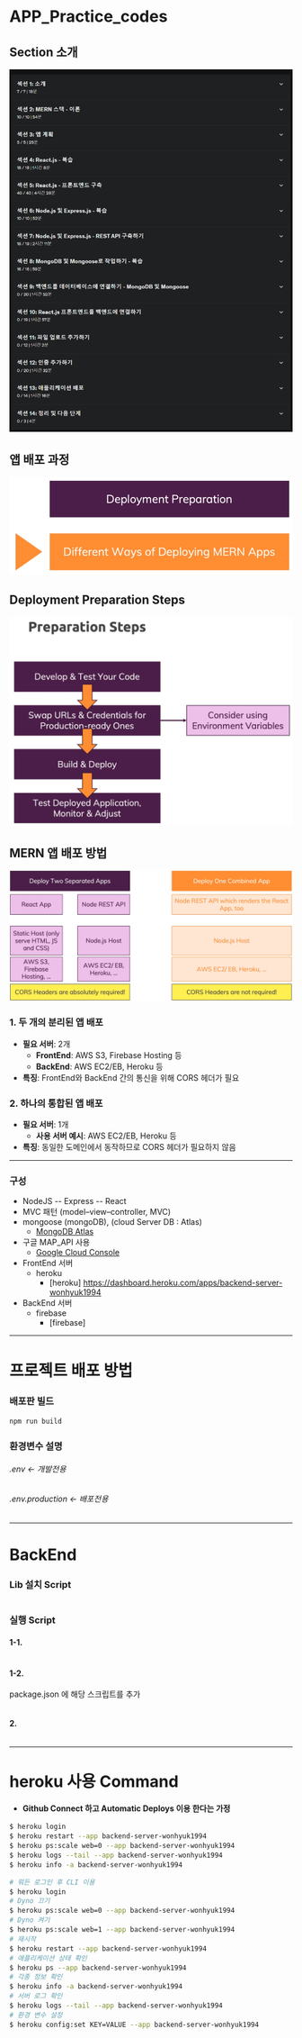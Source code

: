 # APP_Practice_codes

## Section 소개
![Section 소개 이미지](image.png)

## 앱 배포 과정
![앱 배포 과정 이미지](image-1.png)

## Deployment Preparation Steps
![Deployment Preparation Steps 이미지](image-2.png)

## MERN 앱 배포 방법
![MERN 앱 배포 방법 이미지](image-3.png)

### 1. 두 개의 분리된 앱 배포
- **필요 서버**: 2개
  - **FrontEnd**: AWS S3, Firebase Hosting 등
  - **BackEnd**: AWS EC2/EB, Heroku 등
- **특징**: FrontEnd와 BackEnd 간의 통신을 위해 CORS 헤더가 필요

### 2. 하나의 통합된 앱 배포
- **필요 서버**: 1개
  - **사용 서버 예시**: AWS EC2/EB, Heroku 등
- **특징**: 동일한 도메인에서 동작하므로 CORS 헤더가 필요하지 않음

___

### 구성

- NodeJS -- Express -- React
- MVC 패턴 (model–view–controller, MVC)
- mongoose (mongoDB), (cloud Server DB : Atlas)
  - [MongoDB Atlas](https://cloud.mongodb.com/v2#/org/66fcba7d069a4d43c73cf7af/projects)
- 구글 MAP_API 사용
  - [Google Cloud Console](https://console.cloud.google.com/apis/credentials?hl=ko&project=effective-brook-437306-h0)
- FrontEnd 서버
  - heroku
    - [heroku] https://dashboard.heroku.com/apps/backend-server-wonhyuk1994
- BackEnd 서버
  - firebase
    - [firebase] 
___

#### 
# 프로젝트 배포 방법
#### 

### 배포판 빌드
```bash
npm run build
```
 
### 환경변수 설명
###### .env <- 개발전용
###### .env.production <- 배포전용

___

#### 
# BackEnd
#### 
### Lib 설치 Script
```bash

```

###  실행 Script
#### 1-1.
```bash

```

#### 1-2.
package.json 에 해당 스크립트를 추가
```json

```

#### 2.
```bash

```


___

####
# heroku 사용 Command
####

- **Github Connect 하고 Automatic Deploys 이용 한다는 가정**
```bash
$ heroku login
$ heroku restart --app backend-server-wonhyuk1994
$ heroku ps:scale web=0 --app backend-server-wonhyuk1994
$ heroku logs --tail --app backend-server-wonhyuk1994
$ heroku info -a backend-server-wonhyuk1994
```

```bash
# 뭐든 로그인 후 CLI 이용
$ heroku login
# Dyno 끄기
$ heroku ps:scale web=0 --app backend-server-wonhyuk1994
# Dyno 켜기
$ heroku ps:scale web=1 --app backend-server-wonhyuk1994
# 재시작
$ heroku restart --app backend-server-wonhyuk1994
# 애플리케이션 상태 확인
$ heroku ps --app backend-server-wonhyuk1994
# 각종 정보 확인
$ heroku info -a backend-server-wonhyuk1994
# 서버 로그 확인
$ heroku logs --tail --app backend-server-wonhyuk1994
# 환경 변수 설정
$ heroku config:set KEY=VALUE --app backend-server-wonhyuk1994
```
